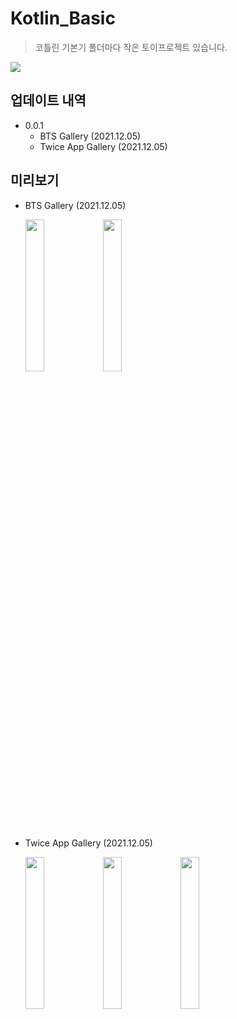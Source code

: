 # Kotlin_Basic
> 코틀린 기본기
> 폴더마다 작은 토이프로젝트 있습니다.

![](../header.png)


## 업데이트 내역

* 0.0.1
    * BTS Gallery (2021.12.05)
    * Twice App Gallery (2021.12.05)




## 미리보기  
* BTS Gallery (2021.12.05)
   <div>
        <img width="25%" height="25%" src="https://user-images.githubusercontent.com/78077569/144756168-60f904c4-82eb-454e-a886-cbb4723c62c7.jpg" alt="">
        <img width="25%" height="25%" src="https://user-images.githubusercontent.com/78077569/144756389-48a45a55-d68f-4f39-a0a1-cc49d38cd52b.jpg" alt="">   
   </div>
   
* Twice App Gallery (2021.12.05)
   <div>
        <img width="25%" height="25%" src="https://user-images.githubusercontent.com/78077569/144759863-69cde46b-5a16-40c7-a6ac-66f1cd9b4011.jpg" alt="">
        <img width="25%" height="25%" src="https://user-images.githubusercontent.com/78077569/144759869-612c807a-7862-4b20-bf3c-2eccd6817706.jpg" alt="">   
        <img width="25%" height="25%" src="https://user-images.githubusercontent.com/78077569/144759874-424646df-cafb-4831-ba96-bae438abb01a.jpg" alt="">   
   </div>



